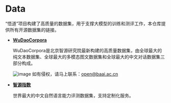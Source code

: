 # Data
“悟道”项目构建了高质量的数据集，用于支撑大模型的训练和测评工作，本仓库提供所有开源数据集的链接。

* **[WuDaoCorpora](https://wudaoai.cn/data)**
  
  WuDaoCorpora是北京智源研究院最新构建的高质量数据集，由全球最大的纯文本数据集、全球最大的多模态图文数据集和全球最大的中文对话数据集三部分构成。
  
  ![image](https://user-images.githubusercontent.com/84830408/119928740-c4afc380-bfae-11eb-9057-57aea1b0177b.png)
  如有侵权，请马上联系：[open@baai.ac.cn](https://www.baai.ac.cn/)
  
* **[智源指数]()**

  世界最大的中文自然语言能力评测数据集，支持定制化服务。
  
